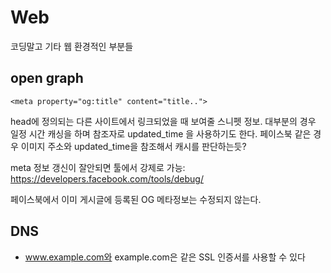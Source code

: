 # Web

코딩말고 기타 웹 환경적인 부분들

## open graph

```
<meta property="og:title" content="title..">
```

head에 정의되는 다른 사이트에서 링크되었을 때 보여줄 스니펫 정보.
대부분의 경우 일정 시간 캐싱을 하며 참조자로 updated_time 을 사용하기도 한다.
페이스북 같은 경우 이미지 주소와 updated_time을 참조해서 캐시를 판단하는듯?

meta 정보 갱신이 잘안되면 툴에서 강제로 가능: https://developers.facebook.com/tools/debug/

페이스북에서 이미 게시글에 등록된 OG 메타정보는 수정되지 않는다.


## DNS

- www.example.com와 example.com은 같은 SSL 인증서를 사용할 수 있다



